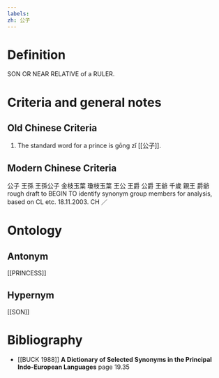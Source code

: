 ```yaml
---
labels: 
zh: 公子
---
```


# Definition
SON OR NEAR RELATIVE of a RULER.
# Criteria and general notes
## Old Chinese Criteria
1. The standard word for a prince is gōng zǐ [[公子]].
## Modern Chinese Criteria
公子
王孫
王孫公子
金枝玉葉
瓊枝玉葉
王公
王爵
公爵
王爺
千歲
親王
爵爺
rough draft to BEGIN TO identify synonym group members for analysis, based on CL etc. 18.11.2003. CH ／
# Ontology

## Antonym
[[PRINCESS]]
## Hypernym
[[SON]]
# Bibliography
- [[BUCK 1988]]
**A Dictionary of Selected Synonyms in the Principal Indo-European Languages** page 19.35
